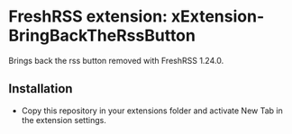 # FreshRSS extension: xExtension-BringBackTheRssButton
Brings back the rss button removed with FreshRSS 1.24.0.


## Installation
- Copy this repository in your extensions folder and activate New Tab in the extension settings.
